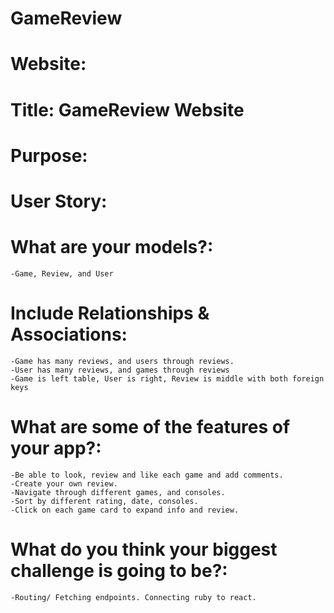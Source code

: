 # GameReview

# Website:

# Title: GameReview Website

# Purpose:

# User Story:


# What are your models?:

    -Game, Review, and User

# Include Relationships & Associations:

    -Game has many reviews, and users through reviews.
    -User has many reviews, and games through reviews
    -Game is left table, User is right, Review is middle with both foreign keys

# What are some of the features of your app?:

    -Be able to look, review and like each game and add comments.
    -Create your own review.
    -Navigate through different games, and consoles.
    -Sort by different rating, date, consoles.
    -Click on each game card to expand info and review.

# What do you think your biggest challenge is going to be?:

    -Routing/ Fetching endpoints. Connecting ruby to react.
